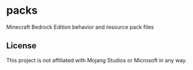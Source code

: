 # packs

Minecraft Bedrock Edition behavior and resource pack files

## License

This project is not affiliated with Mojang Studios or Microsoft in any way.
